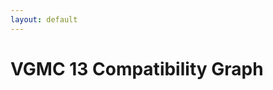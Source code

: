 ```yaml
---
layout: default
---
```


# VGMC 13 Compatibility Graph
<script src="js/vivagraph.js">

  document.write("vivagraph.js not found")

</script>

<script src="js/vgmc.js">

  document.write("vgmc.js not found")
  
</script>